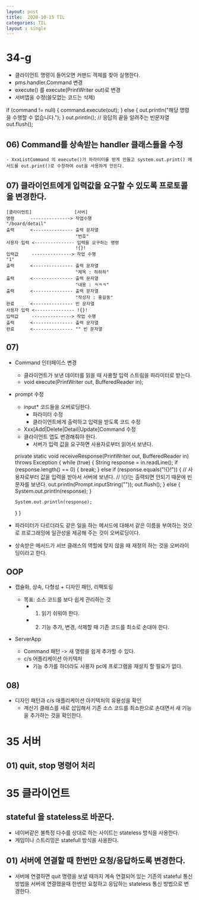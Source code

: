 ```yaml
---
layout: post
title:  2020-10-15 TIL
categories: TIL
layout : single
---
```


# 34-g
- 클라이언트 명령이 들어오면 커맨드 객체를 찾아 실행한다.
- pms.handler.Command 변경
- execute() 를 execute(PrintWriter out)로 변경
- 서버앱을 수정(쓸모없는 코드는 삭제)

 if (command != null) {
          command.execute(out);
        } else {
          out.println("해당 명령을 수행할 수 없습니다.");
        }
        out.println(); // 응답의 끝을 알려주는 빈문자열
        out.flush();

## 06) Command를 상속받는 handler 클래스들을 수정
    - XxxListCommand 의 execute()가 파라미터를 받게 만들고 system.out.print() 메서드를 out.print()로 수정하여 out을 사용하게 만든다.
## 07) 클라이언트에게 입력값을 요구할 수 있도록 프로토콜을 변경한다.
    
```
[클라이언트]                [서버]
명령      ---------------> 작업수행
"/board/detail"
출력      <--------------- 출력 문자열
                          "번호"
사용자 입력 <--------------- 입력을 요구하는 명령
                          !{}!
입력값     ---------------> 작업 수행
"1"
출력      <--------------- 출력 문자열
                          "제목 : 하하하"
출력      <--------------- 출력 문자열
                          "내용 : ㅋㅋㅋ"
출력      <--------------- 출력 문자열
                          "작성자 : 홍길동"
완료      <--------------- 빈 문자열
사용자 입력 <--------------- !{}!
입력값     ---------------> 작업 수행
출력      <--------------- 출력 문자열
완료      <--------------- "" 빈 문자열
```

## 07)
- Command 인터페이스 변경
    - 클라이언트가 보낸 데이터를 읽을 때 사용할 입력 스트림을 파라미터로 받는다.
    - void execute(PrintWriter out, BufferedReader in);
- prompt 수정
    - input* 코드들을 오버로딩한다.
        - 파라미터 수정
        - 클라이언트에게 출력하고 입력을 받도록 코드 수정
    - Xxx[Add|Delete|Detail|Update]Command 수정
    - 클라이언트 앱도 변경해줘야 한다.
        - 서버가 입력 값을 요구하면 사용자로부터 읽어서 보낸다.
    
    private static void receiveResponse(PrintWriter out, BufferedReader in) throws Exception {
    while (true) {
      String response = in.readLine();
      if (response.length() == 0) {
        break;
      } else if (response.equals("!{}!")) {
        // 사용자로부터 값을 입력을 받아서 서버에 보낸다.
        // !{}!는 출력되면 안되기 때문에 빈 문자를 보낸다.
        out.println(Prompt.inputString(""));
        out.flush();
      } else {
        System.out.println(response);
      }

      System.out.println(response);
    }
  }

- 파라미터가 다르더라도 같은 일을 하는 메서드에 대해서 같은 이름을 부여하는 것으로 프로그래밍에 일관성을 제공해 주는 것이 오버로딩이다.
- 상속받은 메서드가 서브 클래스의 역할에 맞지 않을 때 재정의 하는 것을 오버라이딩이라고 한다.
  
## OOP
- 캡슐화, 상속, 다형성 + 디자인 패턴, 리팩토링
    - 목표: 소스 코드를 보다 쉽게 관리하는 것
        - 1) 읽기 쉬워야 한다.
        - 2) 기능 추가, 변경, 삭제할 때 기존 코드를 최소로 손대야 한다.

- ServerApp
    - Command 패턴 -> 새 명령을 쉽게 추가할 수 있다.
    - c/s 어플리케이션 아키텍처
        - 기능 추가를 하더라도 사용자 pc에 프로그램을 재설치 할 필요가 없다.

## 08)
- 디자인 패턴과 c/s 애플리케이션 아키텍처의 유용성을 확인
    - 계산기 클래스를 새로 삽입해서 기존 소스 코드를 최소한으로 손대면서 새 기능을 추가하는 것을 확인한다.

# 35 서버

## 01) quit, stop 명령어 처리

# 35 클라이언트

## stateful 을 stateless로 바꾼다.
- 네이버같은 불특정 다수를 상대로 하는 사이트는 stateless 방식을 사용한다.
- 게임이나 스트리밍은 statefull 방식을 사용한다.

## 01) 서버에 연결할 때 한번만 요청/응답하도록 변경한다.
- 서버에 연결하면 quit 명령을 보낼 때까지 계속 연결되어 있는 기존의 stateful 통신 방법을 서버에 연결했을때 한번만 요청하고 응답하는 stateless 통신 방법으로 변경한다.
